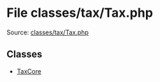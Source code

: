 File classes/tax/Tax.php
=========

Source: [classes/tax/Tax.php](https://github.com/PrestaShop/PrestaShop/blob/1.6.0.6/classes/tax/Tax.php)


Classes
-------

* [TaxCore](class.TaxCore.md)

